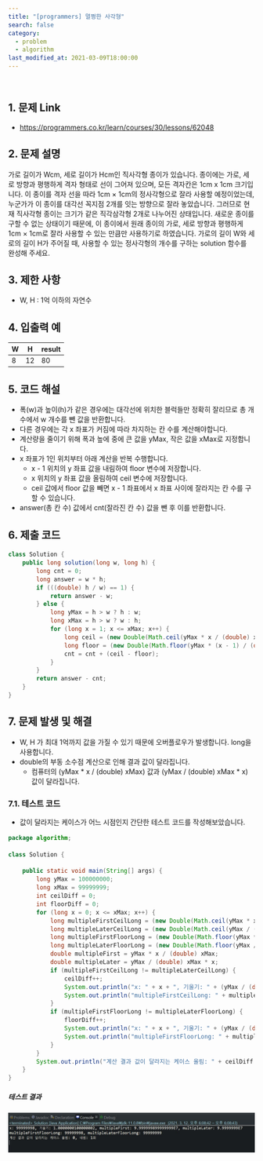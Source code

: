```yaml
---
title: "[programmers] 멀쩡한 사각형"
search: false
category:
  - problem
  - algorithm
last_modified_at: 2021-03-09T18:00:00
---
```


<br>

## 1. 문제 Link
- <https://programmers.co.kr/learn/courses/30/lessons/62048>

## 2. 문제 설명
가로 길이가 Wcm, 세로 길이가 Hcm인 직사각형 종이가 있습니다. 
종이에는 가로, 세로 방향과 평행하게 격자 형태로 선이 그어져 있으며, 모든 격자칸은 1cm x 1cm 크기입니다. 
이 종이를 격자 선을 따라 1cm × 1cm의 정사각형으로 잘라 사용할 예정이었는데, 누군가가 이 종이를 대각선 꼭지점 2개를 잇는 방향으로 잘라 놓았습니다. 
그러므로 현재 직사각형 종이는 크기가 같은 직각삼각형 2개로 나누어진 상태입니다. 
새로운 종이를 구할 수 없는 상태이기 때문에, 이 종이에서 원래 종이의 가로, 세로 방향과 평행하게 1cm × 1cm로 잘라 사용할 수 있는 만큼만 사용하기로 하였습니다. 
가로의 길이 W와 세로의 길이 H가 주어질 때, 사용할 수 있는 정사각형의 개수를 구하는 solution 함수를 완성해 주세요.

## 3. 제한 사항
- W, H : 1억 이하의 자연수

## 4. 입출력 예

| W | H | result |
|---|---|---|
| 8 | 12 | 80 |

## 5. 코드 해설
- 폭(w)과 높이(h)가 같은 경우에는 대각선에 위치한 블럭들만 정확히 잘리므로 총 개수에서 w 개수를 뺀 값을 반환합니다.
- 다른 경우에는 각 x 좌표가 커짐에 따라 차지하는 칸 수를 계산해야합니다.
- 계산량을 줄이기 위해 폭과 높에 중에 큰 값을 yMax, 작은 값을 xMax로 지정합니다.
- x 좌표가 1인 위치부터 아래 계산을 반복 수행합니다.
    - x - 1 위치의 y 좌표 값을 내림하여 floor 변수에 저장합니다.
    - x 위치의 y 좌표 값을 올림하여 ceil 변수에 저장합니다.
    - ceil 값에서 floor 값을 빼면 x - 1 좌표에서 x 좌표 사이에 잘라지는 칸 수를 구할 수 있습니다.
- answer(총 칸 수) 값에서 cnt(잘라진 칸 수) 값을 뺀 후 이를 반환합니다.

## 6. 제출 코드

```java
class Solution {
    public long solution(long w, long h) {
        long cnt = 0;
        long answer = w * h;
        if (((double) h / w) == 1) {
            return answer - w;
        } else {
            long yMax = h > w ? h : w;
            long xMax = h > w ? w : h;
            for (long x = 1; x <= xMax; x++) {
                long ceil = (new Double(Math.ceil(yMax * x / (double) xMax))).longValue();
                long floor = (new Double(Math.floor(yMax * (x - 1) / (double) xMax))).longValue();
                cnt = cnt + (ceil - floor);
            }
        }
        return answer - cnt;
    }
}
```

## 7. 문제 발생 및 해결
- W, H 가 최대 1억까지 값을 가질 수 있기 때문에 오버플로우가 발생합니다. long을 사용합니다.
- double의 부동 소수점 계산으로 인해 결과 값이 달라집니다.
    - 컴퓨터의 (yMax * x / (double) xMax) 값과 (yMax / (double) xMax * x) 값이 달라집니다.

### 7.1. 테스트 코드
- 값이 달라지는 케이스가 어느 시점인지 간단한 테스트 코드를 작성해보았습니다.

```java
package algorithm;

class Solution {

    public static void main(String[] args) {
        long yMax = 100000000;
        long xMax = 99999999;
        int ceilDiff = 0;
        int floorDiff = 0;
        for (long x = 0; x <= xMax; x++) {
            long multipleFirstCeilLong = (new Double(Math.ceil(yMax * x / (double) xMax))).longValue();
            long multipleLaterCeilLong = (new Double(Math.ceil(yMax / (double) xMax * x))).longValue();
            long multipleFirstFloorLong = (new Double(Math.floor(yMax * x / (double) xMax))).longValue();
            long multipleLaterFloorLong = (new Double(Math.floor(yMax / (double) xMax * x))).longValue();
            double multipleFirst = yMax * x / (double) xMax;
            double multipleLater = yMax / (double) xMax * x;
            if (multipleFirstCeilLong != multipleLaterCeilLong) {
                ceilDiff++;
                System.out.println("x: " + x + ", 기울기: " + (yMax / (double) xMax) + ", multipleFirst: " + multipleFirst + ", multipleLater: " + multipleLater);
                System.out.println("multipleFirstCeilLong: " + multipleFirstCeilLong + ", multipleLaterCeilLong: " + multipleLaterCeilLong);
            }
            if (multipleFirstFloorLong != multipleLaterFloorLong) {
                floorDiff++;
                System.out.println("x: " + x + ", 기울기: " + (yMax / (double) xMax) + ", multipleFirst: " + multipleFirst + ", multipleLater: " + multipleLater);
                System.out.println("multipleFirstFloorLong: " + multipleFirstFloorLong + ", multipleLaterFloorLong: " + multipleLaterFloorLong);
            }
        }
        System.out.println("계산 결과 값이 달라지는 케이스 올림: " + ceilDiff + ", 내림: " + floorDiff + "회");
    }
}
```

##### 테스트 결과
<p align="left"><img src="/images/programmers-problem-62048-1.JPG"></p>
